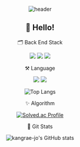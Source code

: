 <div align="center">

![header](https://capsule-render.vercel.app/api?type=Blur&color=a6e2a1&height=350&section=header&text=kangrae-jo&fontSize=40&fontColor=e9f0e9)


## 👋 Hello!

  
  🗂️ Back End Stack

<img src="https://img.shields.io/badge/Spring-6DB33F?style=for-the-badge&logo=Spring&logoColor=white"> <img src="https://img.shields.io/badge/SpringBoot-6DB33F?style=for-the-badge&logo=Spring Boot&logoColor=white"> <img src="https://img.shields.io/badge/MySQL-4479A1?style=for-the-badge&logo=MySQL&logoColor=white"> 

 ⚒️ Language

<img src="https://img.shields.io/badge/C++-00599C?style=for-the-badge&logo=cplusplus&logoColor=white"> 
<img src="https://img.shields.io/badge/Java-007396?style=for-the-badge&logo=OpenJDK&logoColor=white"/>

<br>

![Top Langs](https://github-readme-stats.vercel.app/api/top-langs/?username=kangrae-jo&layout=compact&theme=vue)

 ✨ Algorithm
 
[![Solved.ac Profile](http://mazassumnida.wtf/api/v2/generate_badge?boj=rae4098)](https://solved.ac/rae4098/)

 👀 Git Stats

![kangrae-jo's GitHub stats](https://github-readme-stats.vercel.app/api?username=kangrae-jo&show_icons=true&theme=vue)  

</div>
